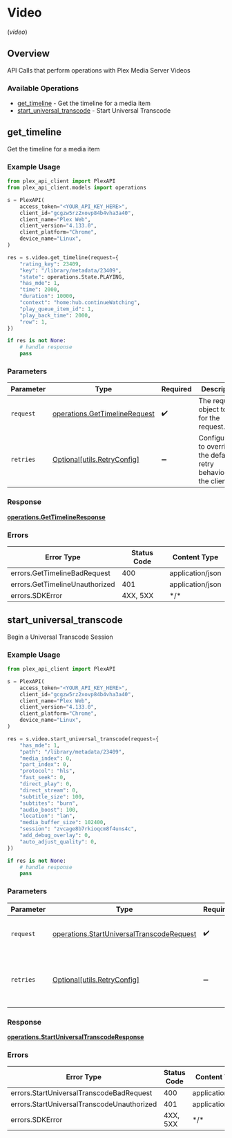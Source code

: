 # Video
(*video*)

## Overview

API Calls that perform operations with Plex Media Server Videos


### Available Operations

* [get_timeline](#get_timeline) - Get the timeline for a media item
* [start_universal_transcode](#start_universal_transcode) - Start Universal Transcode

## get_timeline

Get the timeline for a media item

### Example Usage

```python
from plex_api_client import PlexAPI
from plex_api_client.models import operations

s = PlexAPI(
    access_token="<YOUR_API_KEY_HERE>",
    client_id="gcgzw5rz2xovp84b4vha3a40",
    client_name="Plex Web",
    client_version="4.133.0",
    client_platform="Chrome",
    device_name="Linux",
)

res = s.video.get_timeline(request={
    "rating_key": 23409,
    "key": "/library/metadata/23409",
    "state": operations.State.PLAYING,
    "has_mde": 1,
    "time": 2000,
    "duration": 10000,
    "context": "home:hub.continueWatching",
    "play_queue_item_id": 1,
    "play_back_time": 2000,
    "row": 1,
})

if res is not None:
    # handle response
    pass

```

### Parameters

| Parameter                                                                      | Type                                                                           | Required                                                                       | Description                                                                    |
| ------------------------------------------------------------------------------ | ------------------------------------------------------------------------------ | ------------------------------------------------------------------------------ | ------------------------------------------------------------------------------ |
| `request`                                                                      | [operations.GetTimelineRequest](../../models/operations/gettimelinerequest.md) | :heavy_check_mark:                                                             | The request object to use for the request.                                     |
| `retries`                                                                      | [Optional[utils.RetryConfig]](../../models/utils/retryconfig.md)               | :heavy_minus_sign:                                                             | Configuration to override the default retry behavior of the client.            |

### Response

**[operations.GetTimelineResponse](../../models/operations/gettimelineresponse.md)**

### Errors

| Error Type                     | Status Code                    | Content Type                   |
| ------------------------------ | ------------------------------ | ------------------------------ |
| errors.GetTimelineBadRequest   | 400                            | application/json               |
| errors.GetTimelineUnauthorized | 401                            | application/json               |
| errors.SDKError                | 4XX, 5XX                       | \*/\*                          |

## start_universal_transcode

Begin a Universal Transcode Session

### Example Usage

```python
from plex_api_client import PlexAPI

s = PlexAPI(
    access_token="<YOUR_API_KEY_HERE>",
    client_id="gcgzw5rz2xovp84b4vha3a40",
    client_name="Plex Web",
    client_version="4.133.0",
    client_platform="Chrome",
    device_name="Linux",
)

res = s.video.start_universal_transcode(request={
    "has_mde": 1,
    "path": "/library/metadata/23409",
    "media_index": 0,
    "part_index": 0,
    "protocol": "hls",
    "fast_seek": 0,
    "direct_play": 0,
    "direct_stream": 0,
    "subtitle_size": 100,
    "subtites": "burn",
    "audio_boost": 100,
    "location": "lan",
    "media_buffer_size": 102400,
    "session": "zvcage8b7rkioqcm8f4uns4c",
    "add_debug_overlay": 0,
    "auto_adjust_quality": 0,
})

if res is not None:
    # handle response
    pass

```

### Parameters

| Parameter                                                                                              | Type                                                                                                   | Required                                                                                               | Description                                                                                            |
| ------------------------------------------------------------------------------------------------------ | ------------------------------------------------------------------------------------------------------ | ------------------------------------------------------------------------------------------------------ | ------------------------------------------------------------------------------------------------------ |
| `request`                                                                                              | [operations.StartUniversalTranscodeRequest](../../models/operations/startuniversaltranscoderequest.md) | :heavy_check_mark:                                                                                     | The request object to use for the request.                                                             |
| `retries`                                                                                              | [Optional[utils.RetryConfig]](../../models/utils/retryconfig.md)                                       | :heavy_minus_sign:                                                                                     | Configuration to override the default retry behavior of the client.                                    |

### Response

**[operations.StartUniversalTranscodeResponse](../../models/operations/startuniversaltranscoderesponse.md)**

### Errors

| Error Type                                 | Status Code                                | Content Type                               |
| ------------------------------------------ | ------------------------------------------ | ------------------------------------------ |
| errors.StartUniversalTranscodeBadRequest   | 400                                        | application/json                           |
| errors.StartUniversalTranscodeUnauthorized | 401                                        | application/json                           |
| errors.SDKError                            | 4XX, 5XX                                   | \*/\*                                      |